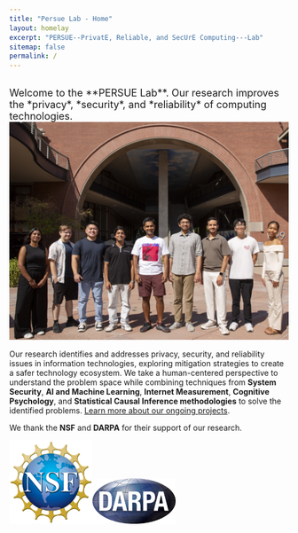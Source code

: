 ```yaml
---
title: "Persue Lab - Home"
layout: homelay
excerpt: "PERSUE--PrivatE, Reliable, and SecUrE Computing---Lab"
sitemap: false
permalink: /
---
```


<br />

<span style="font-size:18px"> 
Welcome to the **PERSUE Lab**. Our research improves the *privacy*, *security*, and *reliability* of computing technologies.
</span>

<img src="img/team-pic.jpg" alt="PERSUE Team" width="600">


Our research identifies and addresses privacy, security, and reliability issues in information technologies, exploring mitigation strategies to create a safer technology ecosystem. We take a human-centered perspective to understand the problem space while combining techniques from **System Security**, **AI and Machine Learning**, **Internet Measurement**, **Cognitive Psychology**, and **Statistical Causal Inference methodologies** to solve the identified problems. [Learn more about our ongoing projects](https://persue-lab-asu.github.io/research/).

We thank the **NSF** and **DARPA** for their support of our research.  


<img src="img/nsf.png" alt="NSF" width="150"><img src="img/darpa.png" alt="DARPA" width="150">
